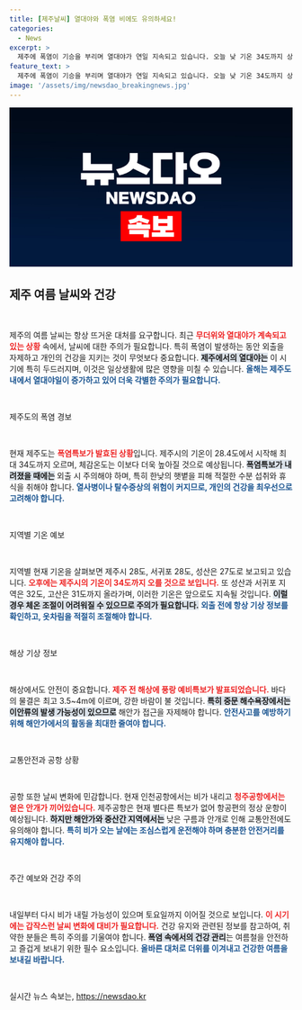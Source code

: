 ```yaml
---
title: [제주날씨] 열대야와 폭염 비에도 유의하세요!
categories:
  - News
excerpt: >
  제주에 폭염이 기승을 부리며 열대야가 연일 지속되고 있습니다. 오늘 낮 기온 34도까지 상승 예상, 안전사고 주의! 해안가 출입 자제. 날씨에 관한 긴급 소식, 클릭해 확인하세요!
feature_text: >
  제주에 폭염이 기승을 부리며 열대야가 연일 지속되고 있습니다. 오늘 낮 기온 34도까지 상승 예상, 안전사고 주의! 해안가 출입 자제. 날씨에 관한 긴급 소식, 클릭해 확인하세요!
image: '/assets/img/newsdao_breakingnews.jpg'
---
```


<p><img src="/assets/img/newsdao_breakingnews.jpg" alt="firstkoreanews 속보" /></p>

<h2 data-ke-size="size26">제주 여름 날씨와 건강</h2>

<p data-ke-size="size16">&nbsp;</p>

<p>제주의 여름 날씨는 항상 뜨거운 대처를 요구합니다. 최근 <b><span style="color: #ee2323;">무더위와 열대야가 계속되고 있는 상황</span></b> 속에서, 날씨에 대한 주의가 필요합니다. 특히 폭염이 발생하는 동안 외출을 자제하고 개인의 건강을 지키는 것이 무엇보다 중요합니다. <b><span style="background-color: #21538527;">제주에서의 열대야는</span></b> 이 시기에 특히 두드러지며, 이것은 일상생활에 많은 영향을 미칠 수 있습니다. <b><span style="color: #1a5490;">올해는 제주도 내에서 열대야일이 증가하고 있어 더욱 각별한 주의가 필요합니다.</span></b></p>

<p data-ke-size="size16">&nbsp;</p>

<p>제주도의 폭염 경보</p>

<p data-ke-size="size16">&nbsp;</p>

<p>현재 제주도는 <b><span style="color: #ee2323;">폭염특보가 발효된 상황</span></b>입니다. 제주시의 기온이 28.4도에서 시작해 최대 34도까지 오르며, 체감온도는 이보다 더욱 높아질 것으로 예상됩니다. <b><span style="background-color: #21538527;">폭염특보가 내려졌을 때에는</span></b> 외출 시 주의해야 하며, 특히 한낮의 햇볕을 피해 적절한 수분 섭취와 휴식을 취해야 합니다. <b><span style="color: #1a5490;">열사병이나 탈수증상의 위험이 커지므로, 개인의 건강을 최우선으로 고려해야 합니다.</span></b></p>

<p data-ke-size="size16">&nbsp;</p>

<p>지역별 기온 예보</p>

<p data-ke-size="size16">&nbsp;</p>

<p>지역별 현재 기온을 살펴보면 제주시 28도, 서귀포 28도, 성산은 27도로 보고되고 있습니다. <b><span style="color: #ee2323;">오후에는 제주시의 기온이 34도까지 오를 것으로 보입니다.</span></b> 또 성산과 서귀포 지역은 32도, 고산은 31도까지 올라가며, 이러한 기온은 앞으로도 지속될 것입니다. <b><span style="background-color: #21538527;">이럴 경우 체온 조절이 어려워질 수 있으므로 주의가 필요합니다.</span></b> <b><span style="color: #1a5490;">외출 전에 항상 기상 정보를 확인하고, 옷차림을 적절히 조절해야 합니다.</span></b></p>

<p data-ke-size="size16">&nbsp;</p>

<p>해상 기상 정보</p>

<p data-ke-size="size16">&nbsp;</p>

<p>해상에서도 안전이 중요합니다. <b><span style="color: #ee2323;">제주 전 해상에 풍랑 예비특보가 발표되었습니다.</span></b> 바다의 물결은 최고 3.5~4m에 이르며, 강한 바람이 불 것입니다. <b><span style="background-color: #21538527;">특히 중문 해수욕장에서는 이안류의 발생 가능성이 있으므로</span></b> 해안가 접근을 자제해야 합니다. <b><span style="color: #1a5490;">안전사고를 예방하기 위해 해안가에서의 활동을 최대한 줄여야 합니다.</span></b></p>

<p data-ke-size="size16">&nbsp;</p>

<p>교통안전과 공항 상황</p>

<p data-ke-size="size16">&nbsp;</p>

<p>공항 또한 날씨 변화에 민감합니다. 현재 인천공항에서는 비가 내리고 <b><span style="color: #ee2323;">청주공항에서는 옅은 안개가 끼어있습니다.</span></b> 제주공항은 현재 별다른 특보가 없어 항공편의 정상 운항이 예상됩니다. <b><span style="background-color: #21538527;">하지만 해안가와 중산간 지역에서는</span></b> 낮은 구름과 안개로 인해 교통안전에도 유의해야 합니다. <b><span style="color: #1a5490;">특히 비가 오는 날에는 조심스럽게 운전해야 하며 충분한 안전거리를 유지해야 합니다.</span></b></p>

<p data-ke-size="size16">&nbsp;</p>

<p>주간 예보와 건강 주의</p>

<p data-ke-size="size16">&nbsp;</p>

<p>내일부터 다시 비가 내릴 가능성이 있으며 토요일까지 이어질 것으로 보입니다. <b><span style="color: #ee2323;">이 시기에는 갑작스런 날씨 변화에 대비가 필요합니다.</span></b> 건강 유지와 관련된 정보를 참고하여, 취약한 분들은 특히 주의를 기울여야 합니다. <b><span style="background-color: #21538527;">폭염 속에서의 건강 관리</span></b>는 여름철을 안전하고 즐겁게 보내기 위한 필수 요소입니다. <b><span style="color: #1a5490;">올바른 대처로 더위를 이겨내고 건강한 여름을 보내길 바랍니다.</span></b></p>

<p data-ke-size="size16">&nbsp;</p>
실시간 뉴스 속보는, <a href="https://newsdao.kr" rel="dofollow">https://newsdao.kr</a>


